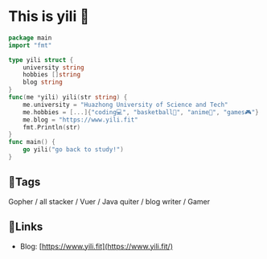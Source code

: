 # This is yili 👋


```go
package main
import "fmt"

type yili struct {
    university string
    hobbies []string
    blog string
}
func(me *yili) yili(str string) {
    me.university = "Huazhong University of Science and Tech"
    me.hobbies = [...]{"coding💻", "basketball🏀", "anime🙈", "games🎮"}
    me.blog = "https://www.yili.fit"
    fmt.Println(str)
}
func main() {
    go yili("go back to study!")
}
```

## 🌝Tags
Gopher / all stacker / Vuer / Java quiter / blog writer / Gamer

## 🔗Links

- Blog: [https://www.yili.fit](https://www.yili.fit/)
